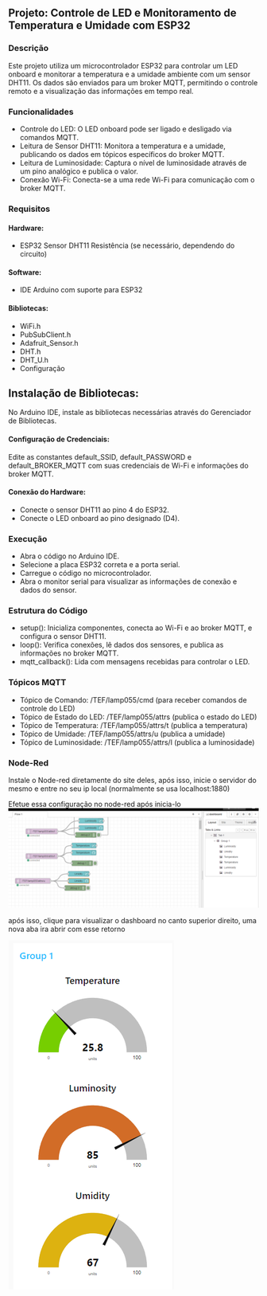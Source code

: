 ## Projeto: Controle de LED e Monitoramento de Temperatura e Umidade com ESP32
### Descrição
Este projeto utiliza um microcontrolador ESP32 para controlar um LED onboard e monitorar a temperatura e a umidade ambiente com um sensor DHT11. Os dados são enviados para um broker MQTT, permitindo o controle remoto e a visualização das informações em tempo real.
 
### Funcionalidades
- Controle do LED: O LED onboard pode ser ligado e desligado via comandos MQTT.
- Leitura de Sensor DHT11: Monitora a temperatura e a umidade, publicando os dados em tópicos específicos do broker MQTT.
- Leitura de Luminosidade: Captura o nível de luminosidade através de um pino analógico e publica o valor.
- Conexão Wi-Fi: Conecta-se a uma rede Wi-Fi para comunicação com o broker MQTT.
### Requisitos
#### Hardware:
- ESP32
Sensor DHT11
Resistência (se necessário, dependendo do circuito)
#### Software:
- IDE Arduino com suporte para ESP32
#### Bibliotecas:
- WiFi.h
- PubSubClient.h
- Adafruit_Sensor.h
- DHT.h
- DHT_U.h
- Configuração
## Instalação de Bibliotecas:
 
No Arduino IDE, instale as bibliotecas necessárias através do Gerenciador de Bibliotecas.
#### Configuração de Credenciais:
 
Edite as constantes default_SSID, default_PASSWORD e default_BROKER_MQTT com suas credenciais de Wi-Fi e informações do broker MQTT.
#### Conexão do Hardware:
 
- Conecte o sensor DHT11 ao pino 4 do ESP32.
- Conecte o LED onboard ao pino designado (D4).
### Execução
- Abra o código no Arduino IDE.
- Selecione a placa ESP32 correta e a porta serial.
- Carregue o código no microcontrolador.
- Abra o monitor serial para visualizar as informações de conexão e dados do sensor.
### Estrutura do Código
- setup(): Inicializa componentes, conecta ao Wi-Fi e ao broker MQTT, e configura o sensor DHT11.
- loop(): Verifica conexões, lê dados dos sensores, e publica as informações no broker MQTT.
- mqtt_callback(): Lida com mensagens recebidas para controlar o LED.
### Tópicos MQTT
- Tópico de Comando: /TEF/lamp055/cmd (para receber comandos de controle do LED)
- Tópico de Estado do LED: /TEF/lamp055/attrs (publica o estado do LED)
- Tópico de Temperatura: /TEF/lamp055/attrs/t (publica a temperatura)
- Tópico de Umidade: /TEF/lamp055/attrs/u (publica a umidade)
- Tópico de Luminosidade: /TEF/lamp055/attrs/l (publica a luminosidade)

### Node-Red

Instale o Node-red diretamente do site deles, após isso, inicie o servidor do mesmo e entre no seu ip local (normalmente se usa localhost:1880)

Efetue essa configuração no node-red após inicia-lo
<img src="image.png">



após isso, clique para visualizar o dashboard no canto superior direito, uma nova aba ira abrir com esse retorno 

<img src="image (1).png">
